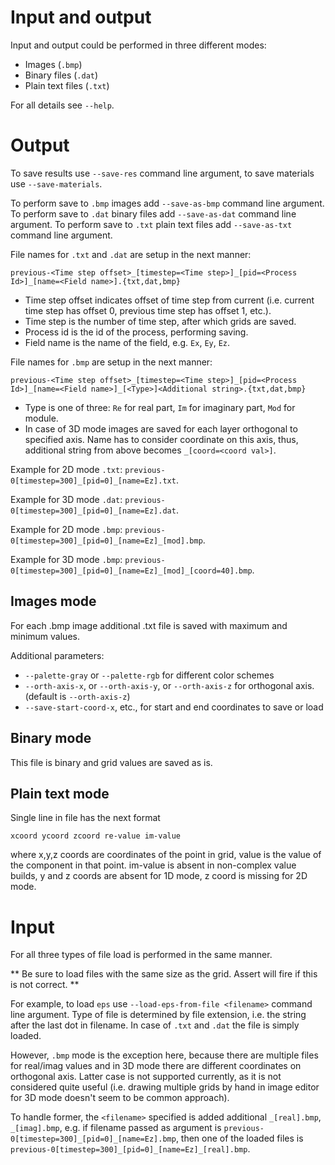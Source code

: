 # Input and output

Input and output could be performed in three different modes:

- Images (`.bmp`)
- Binary files (`.dat`)
- Plain text files (`.txt`)

For all details see `--help`.

# Output

To save results use `--save-res` command line argument, to save materials use `--save-materials`.

To perform save to `.bmp` images add `--save-as-bmp` command line argument.
To perform save to `.dat` binary files add `--save-as-dat` command line argument.
To perform save to `.txt` plain text files add `--save-as-txt` command line argument.

File names for `.txt` and `.dat` are setup in the next manner:
```
previous-<Time step offset>_[timestep=<Time step>]_[pid=<Process Id>]_[name=<Field name>].{txt,dat,bmp}
```

- Time step offset indicates offset of time step from current (i.e. current time step has offset 0, previous time step has offset 1, etc.).
- Time step is the number of time step, after which grids are saved.
- Process id is the id of the process, performing saving.
- Field name is the name of the field, e.g. `Ex`, `Ey`, `Ez`.

File names for `.bmp` are setup in the next manner:
```
previous-<Time step offset>_[timestep=<Time step>]_[pid=<Process Id>]_[name=<Field name>]_[<Type>]<Additional string>.{txt,dat,bmp}
```

- Type is one of three: `Re` for real part, `Im` for imaginary part, `Mod` for module.
- In case of 3D mode images are saved for each layer orthogonal to specified axis. Name has to consider coordinate on this axis, thus, additional string from above becomes `_[coord=<coord val>]`.

Example for 2D mode `.txt`: `previous-0[timestep=300]_[pid=0]_[name=Ez].txt`.

Example for 3D mode `.dat`: `previous-0[timestep=300]_[pid=0]_[name=Ez].dat`.

Example for 2D mode `.bmp`: `previous-0[timestep=300]_[pid=0]_[name=Ez]_[mod].bmp`.

Example for 3D mode `.bmp`: `previous-0[timestep=300]_[pid=0]_[name=Ez]_[mod]_[coord=40].bmp`.

## Images mode

For each .bmp image additional .txt file is saved with maximum and minimum values.

Additional parameters:
- `--palette-gray` or `--palette-rgb` for different color schemes
- `--orth-axis-x`, or `--orth-axis-y`, or `--orth-axis-z` for orthogonal axis. (default is `--orth-axis-z`)
- `--save-start-coord-x`, etc., for start and end coordinates to save or load

## Binary mode

This file is binary and grid values are saved as is.

## Plain text mode

Single line in file has the next format

```
xcoord ycoord zcoord re-value im-value
```

where x,y,z coords are coordinates of the point in grid, value is the value of the component in that point. im-value is absent in non-complex value builds, y and z coords are absent for 1D mode, z coord is missing for 2D mode.

# Input

For all three types of file load is performed in the same manner.

** Be sure to load files with the same size as the grid. Assert will fire if this is not correct. **

For example, to load `eps` use `--load-eps-from-file <filename>` command line argument. Type of file is determined by file extension, i.e. the string after the last dot in filename. In case of `.txt` and `.dat` the file is simply loaded.

However, `.bmp` mode is the exception here, because there are multiple files for real/imag values and in 3D mode there are different coordinates on orthogonal axis. Latter case is not supported currently, as it is not considered quite useful (i.e. drawing multiple grids by hand in image editor for 3D mode doesn't seem to be common approach).

To handle former, the `<filename>` specified is added additional `_[real].bmp`, `_[imag].bmp`, e.g. if filename passed as argument is `previous-0[timestep=300]_[pid=0]_[name=Ez].bmp`, then one of the loaded files is `previous-0[timestep=300]_[pid=0]_[name=Ez]_[real].bmp`.
